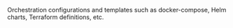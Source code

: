 Orchestration configurations and templates such as docker-compose, Helm charts, Terraform definitions, etc.